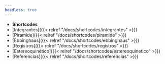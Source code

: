 ```yaml
---
headless: true
---
```


- **Shortcodes**
- [Integrantes]({{< relref "/docs/shortcodes/integrantes" >}})
- [Piramide]({{< relref "/docs/shortcodes/piramide" >}})
- [Ebbinghaus]({{< relref "/docs/shortcodes/ebbinghaus" >}})
- [Registros]({{< relref "/docs/shortcodes/registros" >}}) 
- [Estereoquinético]({{< relref "/docs/shortcodes/estereoquinetico" >}}) 
- [Referencias]({{< relref "/docs/shortcodes/referencias" >}}) 
<br />
